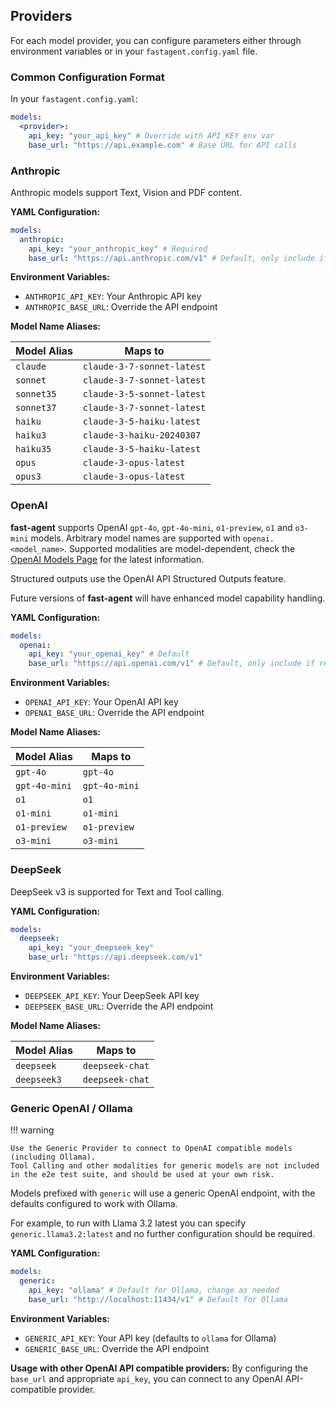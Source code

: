 ## Providers

For each model provider, you can configure parameters either through environment variables or in your `fastagent.config.yaml` file.

### Common Configuration Format

In your `fastagent.config.yaml`:

```yaml
models:
  <provider>:
    api_key: "your_api_key" # Override with API_KEY env var
    base_url: "https://api.example.com" # Base URL for API calls
```

### Anthropic

Anthropic models support Text, Vision and PDF content.

**YAML Configuration:**

```yaml
models:
  anthropic:
    api_key: "your_anthropic_key" # Required
    base_url: "https://api.anthropic.com/v1" # Default, only include if required
```

**Environment Variables:**

- `ANTHROPIC_API_KEY`: Your Anthropic API key
- `ANTHROPIC_BASE_URL`: Override the API endpoint

**Model Name Aliases:**

| Model Alias | Maps to                    |
| ----------- | -------------------------- |
| `claude`    | `claude-3-7-sonnet-latest` |
| `sonnet`    | `claude-3-7-sonnet-latest` |
| `sonnet35`  | `claude-3-5-sonnet-latest` |
| `sonnet37`  | `claude-3-7-sonnet-latest` |
| `haiku`     | `claude-3-5-haiku-latest`  |
| `haiku3`    | `claude-3-haiku-20240307`  |
| `haiku35`   | `claude-3-5-haiku-latest`  |
| `opus`      | `claude-3-opus-latest`     |
| `opus3`     | `claude-3-opus-latest`     |

### OpenAI

**fast-agent** supports OpenAI `gpt-4o`, `gpt-4o-mini`, `o1-preview`, `o1` and `o3-mini` models. Arbitrary model names are supported with `openai.<model_name>`. Supported modalities are model-dependent, check the [OpenAI Models Page](https://platform.openai.com/docs/models) for the latest information.

Structured outputs use the OpenAI API Structured Outputs feature.

Future versions of **fast-agent** will have enhanced model capability handling.

**YAML Configuration:**

```yaml
models:
  openai:
    api_key: "your_openai_key" # Default
    base_url: "https://api.openai.com/v1" # Default, only include if required
```

**Environment Variables:**

- `OPENAI_API_KEY`: Your OpenAI API key
- `OPENAI_BASE_URL`: Override the API endpoint

**Model Name Aliases:**

| Model Alias   | Maps to       |
| ------------- | ------------- |
| `gpt-4o`      | `gpt-4o`      |
| `gpt-4o-mini` | `gpt-4o-mini` |
| `o1`          | `o1`          |
| `o1-mini`     | `o1-mini`     |
| `o1-preview`  | `o1-preview`  |
| `o3-mini`     | `o3-mini`     |

### DeepSeek

DeepSeek v3 is supported for Text and Tool calling.

**YAML Configuration:**

```yaml
models:
  deepseek:
    api_key: "your_deepseek_key"
    base_url: "https://api.deepseek.com/v1"
```

**Environment Variables:**

- `DEEPSEEK_API_KEY`: Your DeepSeek API key
- `DEEPSEEK_BASE_URL`: Override the API endpoint

**Model Name Aliases:**

| Model Alias | Maps to                    |
| ----------- | -------------------------- |
| `deepseek`  | `deepseek-chat` |
| `deepseek3` | `deepseek-chat` |

### Generic OpenAI / Ollama

!!! warning

    Use the Generic Provider to connect to OpenAI compatible models (including Ollama).
    Tool Calling and other modalities for generic models are not included in the e2e test suite, and should be used at your own risk.

Models prefixed with `generic` will use a generic OpenAI endpoint, with the defaults configured to work with Ollama. 

For example, to run with Llama 3.2 latest you can specify `generic.llama3.2:latest` and no further configuration should be required.

**YAML Configuration:**

```yaml
models:
  generic:
    api_key: "ollama" # Default for Ollama, change as needed
    base_url: "http://localhost:11434/v1" # Default for Ollama
```

**Environment Variables:**

- `GENERIC_API_KEY`: Your API key (defaults to `ollama` for Ollama)
- `GENERIC_BASE_URL`: Override the API endpoint

**Usage with other OpenAI API compatible providers:**
By configuring the `base_url` and appropriate `api_key`, you can connect to any OpenAI API-compatible provider.